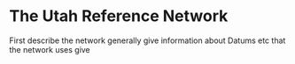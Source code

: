 # The Utah Reference Network
  
First describe the network generally
give information about Datums etc that the network uses
give 
